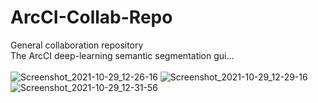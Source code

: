 # ArcCI-Collab-Repo
General collaboration repository <br />
The ArcCI deep-learning semantic segmentation gui... <br /> <br />
![Screenshot_2021-10-29_12-26-16](https://user-images.githubusercontent.com/33696395/139508250-48de90b7-46be-4ba6-9ef7-b1b4a8105e57.png)
![Screenshot_2021-10-29_12-29-16](https://user-images.githubusercontent.com/33696395/139508262-81811d7f-6227-462e-b021-9a4790c8fc1c.png)
![Screenshot_2021-10-29_12-31-56](https://user-images.githubusercontent.com/33696395/139508264-32c73cb9-c2d0-4c95-9dec-d3445c3f31ad.png)
